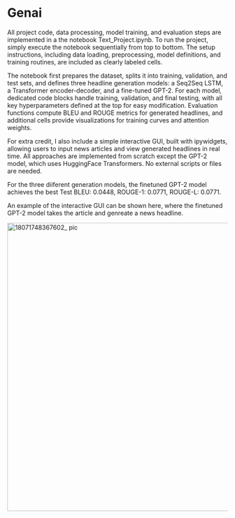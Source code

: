 # Genai

All project code, data processing, model training, and evaluation steps are implemented in a the notebook Text_Project.ipynb. To run the project, simply execute the notebook sequentially from top to bottom. The setup instructions, including data loading, preprocessing, model definitions, and training routines, are included as clearly labeled cells. 

The notebook first prepares the dataset, splits it into training, validation, and test sets, and defines three headline generation models: a Seq2Seq LSTM, a Transformer encoder-decoder, and a fine-tuned GPT-2. For each model, dedicated code blocks handle training, validation, and final testing, with all key hyperparameters defined at the top for easy modification. Evaluation functions compute BLEU and ROUGE metrics for generated headlines, and additional cells provide visualizations for training curves and attention weights. 

For extra credit, I also include a simple interactive GUI, built with ipywidgets, allowing users to input news articles and view generated headlines in real time. All approaches are implemented from scratch except the GPT-2 model, which uses HuggingFace Transformers. No external scripts or files are needed. 

For the three diiferent generation models, the finetuned GPT-2 model achieves the best Test BLEU: 0.0448, ROUGE-1: 0.0771, ROUGE-L: 0.0771.

An example of the interactive GUI can be shown here, where the finetuned GPT-2 model takes the article and genreate a news headline.

<img width="659" alt="18071748367602_ pic" src="https://github.com/user-attachments/assets/02903dc2-faca-4e42-9a32-1b78b83701aa" />



